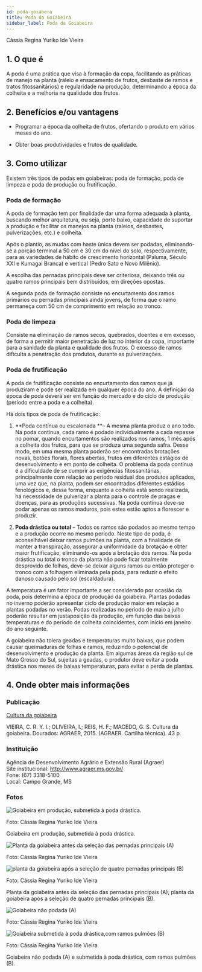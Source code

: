 ```yaml
---
id: poda-goiabera
title: Poda da Goiabeira
sidebar_label: Poda da Goiabeira
---
```


<div class="center-textArticle">Cássia Regina Yuriko Ide Vieira</div>

## **1. O que é**

A poda é uma prática que visa à formação da copa, facilitando as
práticas de manejo na planta (raleio e ensacamento de frutos,
desbaste de ramos e tratos fitossanitários) e regularidade na
produção, determinando a época da colheita e a melhoria na
qualidade dos frutos.

## **2. Benefícios e/ou vantagens**

- Programar a época da colheita de frutos, ofertando o produto
  em vários meses do ano.

- Obter boas produtividades e frutos de qualidade.

## **3. Como utilizar**

Existem três tipos de podas em goiabeiras: poda de formação,
poda de limpeza e poda de produção ou frutificação.

### Poda de formação

A poda de formação tem por finalidade dar uma forma adequada
à planta, buscando melhor arquitetura, ou seja, porte baixo,
capacidade de suportar a produção e facilitar os manejos na
planta (raleios, desbastes, pulverizações, etc.) e colheita.

Após o plantio, as mudas com haste única devem ser podadas,
eliminando-se a porção terminal a 50 cm e 30 cm do nível do solo,
respectivamente, para as variedades de hábito de crescimento
horizontal (Paluma, Século XXI e Kumagai Branca) e vertical
(Pedro Sato e Novo Milênio).

A escolha das pernadas principais deve ser criteriosa, deixando
três ou quatro ramos principais bem distribuídos, em direções
opostas.

A segunda poda de formação consiste no encurtamento dos
ramos primários ou pernadas principais ainda jovens, de forma
que o ramo permaneça com 50 cm de comprimento em relação
ao tronco.

### Poda de limpeza

Consiste na eliminação de ramos secos, quebrados, doentes e
em excesso, de forma a permitir maior penetração de luz no
interior da copa, importante para a sanidade da planta e
qualidade dos frutos. O excesso de ramos dificulta a penetração
dos produtos, durante as pulverizações.

### Poda de frutificação

A poda de frutificação consiste no encurtamento dos ramos que
já produziram e pode ser realizada em qualquer época do ano. A
definição da época de poda deverá ser em função do mercado e
do ciclo de produção (período entre a poda e a colheita).

Há dois tipos de poda de frutificação:

1. **Poda contínua ou escalonada **– A mesma planta produz o
   ano todo. Na poda contínua, cada ramo é podado
   individualmente a cada repasse no pomar, quando
   encurtamentos são realizados nos ramos, 1 mês após a
   colheita dos frutos, para que se produza uma segunda safra.
   Desse modo, em uma mesma planta poderão ser
   encontradas brotações novas, botões florais, flores abertas,
   frutos em diferentes estágios de desenvolvimento e em ponto
   de colheita. O problema da poda contínua é a dificuldade de
   se cumprir as exigências fitossanitárias, principalmente com
   relação ao período residual dos produtos aplicados, uma vez
   que, na planta, podem ser encontrados diferentes estádios
   fenológicos e, dessa forma, enquanto a colheita está sendo
   realizada, há necessidade de pulverizar a planta para o controle de pragas e doenças, para as produções sucessivas.
   Na poda contínua deve-se podar apenas os ramos maduros,
   pois estes estão aptos a florescer e produzir.

2. **Poda drástica ou total** – Todos os ramos são podados ao
   mesmo tempo e a produção ocorre no mesmo período. Neste
   tipo de poda, é aconselhável deixar ramos pulmões na planta,
   com a finalidade de manter a transpiração, assegurar a
   uniformidade da brotação e obter maior frutificação,
   eliminando-os após a brotação dos ramos. Na poda drástica
   ou total o tronco da planta não pode ficar totalmente
   desprovido de folhas, deve-se deixar alguns ramos ou então
   proteger o tronco com a folhagem eliminada pela poda, para
   reduzir o efeito danoso causado pelo sol (escaldadura).

A temperatura é um fator importante a ser considerado por
ocasião da poda, pois determina a época de produção da
goiabeira. Plantas podadas no inverno poderão apresentar ciclo
de produção maior em relação a plantas podadas no verão.
Podas realizadas no período de maio a julho poderão resultar em
justaposição da produção, em função das baixas temperaturas e
do período de colheita coincidentes, com início em janeiro do ano
seguinte.

A goiabeira não tolera geadas e temperaturas muito baixas, que
podem causar queimaduras de folhas e ramos, reduzindo o
potencial de desenvolvimento e produção da planta. Em algumas
áreas da região sul de Mato Grosso do Sul, sujeitas a geadas, o
produtor deve evitar a poda drástica nos meses de baixas
temperaturas, para evitar a perda de plantas.

## **4. Onde obter mais informações**

### Publicação

[Cultura da goiabeira](https://bit.ly/2U3XSe1)

VIEIRA, C. R. Y. I.; OLIVEIRA, I.; REIS, H. F.; MACEDO, G. S. <span className="negrito">Cultura da goiabeira</span>. Dourados: AGRAER, 2015. (AGRAER.
Cartilha técnica). 43 p.

<div className="container-instituicoes">

### Instituição

  <div className="instituicao">
    <div className="nome-instituicao">
      Agência de Desenvolvimento Agrário e Extensão Rural (Agraer)
    </div>
    <div className="site-instituicao">
      <span className="negrito">Site institucional: </span>
      <a href="http://www.agraer.ms.gov.br/" target="_blank"> http://www.agraer.ms.gov.br/</a>
    </div>
    <div className="telefone-instituicao">
      <span className="negrito">Fone:</span> (67) 3318-5100
    </div>
    <div className="cidade-uf-instituicao">
      <span className="negrito">Local:</span> Campo Grande, MS
    </div>    
  </div>
</div>

### Fotos 

<div class="container-img"> 

  ![Goiabeira em produção, submetida à poda drástica.](/img/docs/07_poda_goiabeira/FOTO_01.jpg)

  <span class="legenda-foto-fonte">Foto: Cássia Regina Yuriko Ide Vieira</span>
  <div className="legenda-foto">Goiabeira em produção, submetida à poda drástica.</div>
</div>

<div class="container-img"> 

  ![Planta da goiabeira antes da seleção das pernadas principais (A)](/img/docs/07_poda_goiabeira/FOTO_02.jpg)

  <span class="legenda-foto-fonte">Foto: Cássia Regina Yuriko Ide Vieira</span>
</div>

<div class="container-img"> 

  ![planta da goiabeira após a seleção de quatro pernadas principais (B)](/img/docs/07_poda_goiabeira/FOTO_03.jpg)

  <span class="legenda-foto-fonte">Foto: Cássia Regina Yuriko Ide Vieira</span>
  <div className="legenda-foto">Planta da goiabeira antes da seleção das pernadas
principais (A); planta da goiabeira após a seleção de quatro pernadas principais (B).</div>
</div>

<div class="container-img"> 

  ![Goiabeira não podada (A)](/img/docs/07_poda_goiabeira/FOTO_04.jpg)

  <span class="legenda-foto-fonte">Foto: Cássia Regina Yuriko Ide Vieira</span>
</div>

<div class="container-img"> 

  ![Goiabeira submetida à poda drástica,com ramos pulmões (B)](/img/docs/07_poda_goiabeira/FOTO_05.jpg)

  <span class="legenda-foto-fonte">Foto: Cássia Regina Yuriko Ide Vieira</span>
  <div className="legenda-foto">Goiabeira não podada (A) e submetida à poda drástica, com ramos pulmões (B).</div>
</div>
